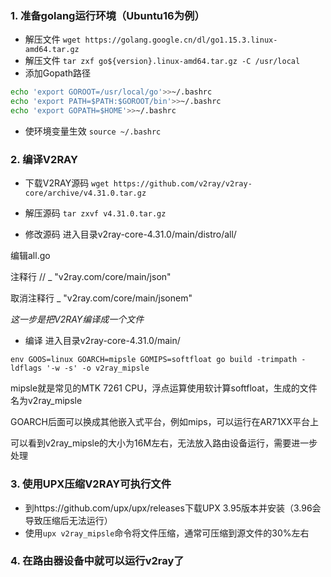 ### 1. 准备golang运行环境（Ubuntu16为例）

-  解压文件
`wget https://golang.google.cn/dl/go1.15.3.linux-amd64.tar.gz`
- 解压文件
`tar zxf go${version}.linux-amd64.tar.gz -C /usr/local`
- 添加Gopath路径
```bash
echo 'export GOROOT=/usr/local/go'>>~/.bashrc
echo 'export PATH=$PATH:$GOROOT/bin'>>~/.bashrc
echo 'export GOPATH=$HOME'>>~/.bashrc
```
- 使环境变量生效
`source ~/.bashrc`

### 2. 编译V2RAY

- 下载V2RAY源码
`wget https://github.com/v2ray/v2ray-core/archive/v4.31.0.tar.gz`

- 解压源码
`tar zxvf v4.31.0.tar.gz`

- 修改源码
进入目录v2ray-core-4.31.0/main/distro/all/

编辑all.go

注释行 // _ "v2ray.com/core/main/json"

取消注释行 _ "v2ray.com/core/main/jsonem"

*这一步是把V2RAY编译成一个文件*


- 编译
进入目录v2ray-core-4.31.0/main/

`env GOOS=linux GOARCH=mipsle GOMIPS=softfloat go build -trimpath -ldflags '-w -s' -o v2ray_mipsle`

mipsle就是常见的MTK 7261 CPU，浮点运算使用软计算softfloat，生成的文件名为v2ray_mipsle

GOARCH后面可以换成其他嵌入式平台，例如mips，可以运行在AR71XX平台上

可以看到v2ray_mipsle的大小为16M左右，无法放入路由设备运行，需要进一步处理

### 3. 使用UPX压缩V2RAY可执行文件

- 到https://github.com/upx/upx/releases下载UPX 3.95版本并安装（3.96会导致压缩后无法运行）
- 使用`upx v2ray_mipsle`命令将文件压缩，通常可压缩到源文件的30%左右

### 4. 在路由器设备中就可以运行v2ray了
